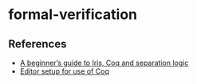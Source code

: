 # formal-verification

## References

- [A beginner’s guide to Iris, Coq and separation logic](https://arxiv.org/pdf/2105.12077.pdf)
- [Editor setup for use of Coq](https://gitlab.mpi-sws.org/iris/iris/-/blob/master/docs/editor.md)

